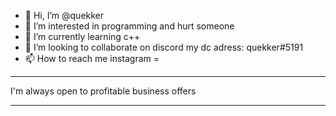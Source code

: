 - 👋 Hi, I’m @quekker
- 👀 I’m interested in programming and hurt someone
- 🌱 I’m currently learning c++ 
- 💞️ I’m looking to collaborate on discord my dc adress: quekker#5191
- 📫 How to reach me instagram = 

*********************************************
I'm always open to profitable business offers
*********************************************
